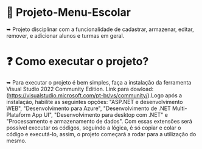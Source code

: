 # 🏫 Projeto-Menu-Escolar
➥  Projeto disciplinar com a funcionalidade de cadastrar, armazenar, editar, remover, e adicionar alunos e turmas em geral.

# ❓ Como executar o projeto?
➥ Para executar o projeto é bem simples, faça a instalação da ferramenta Visual Studio 2022 Community Edition. Link para dowload: (https://visualstudio.microsoft.com/pt-br/vs/community/).Logo após a instalação, habilite as seguintes opções: "ASP.NET e desenvolvimento WEB", "Desenvolvimento para Azure", "Desenvolvimento de .NET Multi-Plataform App UI", "Desenvolvimento para desktop com .NET" e "Processamento e armazenamento de dados". Com essas extensões será possível executar os códigos, seguindo a lógica, é só copiar e colar o código e executá-lo, assim, o projeto começará a rodar para a utilização do mesmo.


